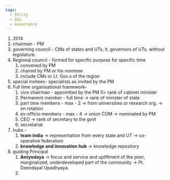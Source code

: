```yaml
---
tags:
  - Polity
  - GS2
  - Governance
---
```


1. 2014 
2. chairman - PM
3. governing council - CMs of states and UTs, lt. governors of UTs. without legislature.
4. Regional council - formed for specific purpose for specific time
	1. convened by PM
	2. chaired by PM or his nominee
	3. include CMs or Lt. Gov.s of the region
5. special invitees- specialists as invited by the PM
6. Full time organisational framework- 
	1. vice chairman - appointted by the PM 0> rank of cabinet minister
	2. Permanent member  - full time -> rank of minister of state
	3. part time members - max - 2 -> from universities or research org. -> on rotation
	4. ex-officio members - max - 4 -> union COM -> nominated by PM
	5. CEO -> rank of secretary to the govt
	6. secretariat 
7. hubs - 
	1. **team india** -> representation from every state and UT -> co-operative federalism
	2. **knowledge and innovation hub** -> knowledge repository
8. guiding Principal
	1. **Antyodaya** -> focus and service and upliftment of the poor, marginalized, underdeveloped part of the community -> Pt. Deendayal Upadhyaya.
	2. 
